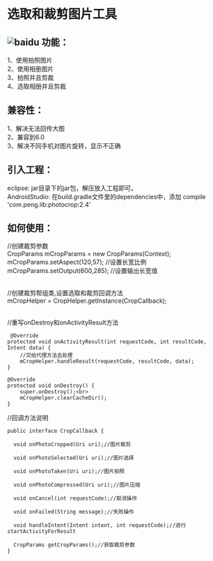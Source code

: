 选取和裁剪图片工具
=================
![baidu](http://img.my.csdn.net/uploads/201602/16/1455629759_9142.gif "使用效果图") 
功能：
------
1、使用拍照图片<br>
2、使用相册图片<br>
3、拍照并且剪裁<br>
4、选取相册并且剪裁<br>

兼容性：
------
1、解决无法回传大图<br>
2、兼容到6.0<br>
3、解决不同手机对图片旋转，显示不正确<br>

引入工程：
------
eclipse: jar目录下的jar包，解压放入工程即可。<br>
AndroidStudio: 在build.gradle文件里的dependencies中，添加 compile 'com.peng.lib:photocrop:2.4' <br>

如何使用：
------
//创建裁剪参数<br>
CropParams mCropParams = new CropParams(Context);<br>
mCropParams.setAspect(120,57);  //设置长宽比例  <br>
mCropParams.setOutput(600,285); //设置输出长宽值<br>
<br>


//创建裁剪帮组类,设置选取和裁剪回调方法<br>
 mCropHelper = CropHelper.getInstance(CropCallback);<br>
<br>


 //重写onDestroy和onActivityResult方法
 
     @Override
    protected void onActivityResult(int requestCode, int resultCode, Intent data) {
        //交给代理方法去处理
        mCropHelper.handleResult(requestCode, resultCode, data);
    }

    @Override
    protected void onDestroy() {
        super.onDestroy();<br>
        mCropHelper.clearCacheDir();
    }
    
 //回调方法说明
 <br>
    
    public interface CropCallback {

      void onPhotoCropped(Uri uri);//图片裁剪

      void onPhotoSelected(Uri uri);//图片选择

      void onPhotoTaken(Uri uri);//图片拍照

      void onPhotoCompressed(Uri uri);//图片压缩

      void onCancel(int requestCode);//取消操作

      void onFailed(String message);//失败操作
  
      void handleIntent(Intent intent, int requestCode);//进行startActivityForResult

      CropParams getCropParams();//获取裁剪参数
    }

 
 
